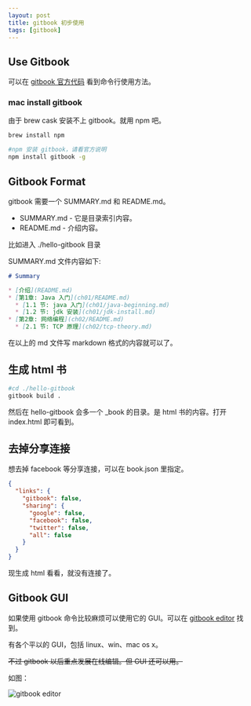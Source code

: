 ```yaml
---
layout: post
title: gitbook 初步使用
tags: [gitbook]
---
```


## Use Gitbook

可以在 [gitbook 官方代码](https://github.com/GitbookIO/gitbook) 看到命令行使用方法。

### mac install gitbook

由于 brew cask 安装不上 gitbook。就用 npm 吧。

```bash
brew install npm

#npm 安装 gitbook，请看官方说明
npm install gitbook -g
```

## Gitbook Format

gitbook 需要一个 SUMMARY.md 和 README.md。

* SUMMARY.md - 它是目录索引内容。
* README.md - 介绍内容。

比如进入 ./hello-gitbook 目录

SUMMARY.md 文件内容如下:

```markdown
# Summary

* [介绍](README.md)
* [第1章: Java 入门](ch01/README.md)
  * [1.1 节: java 入门](ch01/java-beginning.md)
  * [1.2 节: jdk 安装](ch01/jdk-install.md)
* [第2章: 网络编程](ch02/README.md)
  * [2.1 节: TCP 原理](ch02/tcp-theory.md)
```

在以上的 md 文件写 markdown 格式的内容就可以了。

## 生成 html 书

```bash
#cd ./hello-gitbook
gitbook build .
```

然后在 hello-gitbook 会多一个 _book 的目录。是 html 书的内容。打开 index.html 即可看到。

## 去掉分享连接

想去掉 facebook 等分享连接，可以在 book.json 里指定。

```json
{
  "links": {
    "gitbook": false,
    "sharing": {
      "google": false,
      "facebook": false,
      "twitter": false,
      "all": false
    }
  }
}
```

现生成 html 看看，就没有连接了。

## Gitbook GUI

如果使用 gitbook 命令比较麻烦可以使用它的 GUI。可以在 [gitbook editor](https://www.gitbook.com/editor) 找到。

有各个平以的 GUI，包括 linux、win、mac os x。

~~不过 gitbook 以后重点发展在线编辑。但 GUI 还可以用。~~

如图：

![gitbook editor](https://www.gitbook.com/assets/images/editor/preview_osx.png)

